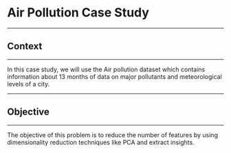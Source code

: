 # Air Pollution Case Study

-----------------------------

## Context

-----------------------------
In this case study, we will use the Air pollution dataset which contains information about 13 months of data on major pollutants and meteorological levels of a city.

-----------------------------

## Objective

-----------------------------
The objective of this problem is to reduce the number of features by using dimensionality reduction techniques like PCA and extract insights.
